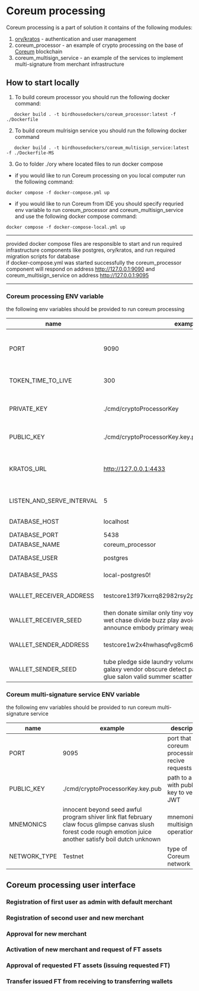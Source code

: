 # Coreum processing
Coreum processing is a part of solution 
it contains of the following modules:
1. [ory/kratos](https://www.ory.sh/kratos/) - authentication and user management
2. coreum_processor - an example of crypto processing on the base of [Coreum](https://www.coreum.com/) blockchain 
3. coreum_multisign_service - an example of the services to implement multi-signature from merchant infrastructure

## How to start locally
1. To build coreum processor you should run the following docker command:
```
   docker build . -t birdhousedockers/coreum_processor:latest -f ./Dockerfile
```
2. To build coreum mulrisign service you should run the following docker command
```
   docker build . -t birdhousedockers/coreum_multisign_service:latest -f ./Dockerfile-MS
```
3. Go to folder ./ory where located files to run docker compose
- if you would like to run Coreum processing on you local computer run the following command:
```
docker compose -f docker-compose.yml up
```
- if you would like to run Coreum from IDE you should specify requried env variable 
to run coreum_processor and coreum_multisign_service and use the following docker compose command:
```
docker compose -f docker-compose-local.yml up
```
***
provided docker compose files are responsible to start and run required infrastructure components like 
postgres, ory/kratos, and run required migration scripts for database </br>
if docker-compose.yml was started successfully the coreum_processor component 
will respond on address http://127.0.0.1:9090 and coreum_multisign_service on address  http://127.0.0.1:9095
***
### Coreum processing ENV variable

the following env variables should be provided to run coreum processing

| name                      | example                                                                                                                                                      | description                                          |
|---------------------------|--------------------------------------------------------------------------------------------------------------------------------------------------------------|------------------------------------------------------|
| PORT                      | 9090                                                                                                                                                         | port that used coreum processing to recive requests  |
| TOKEN_TIME_TO_LIVE        | 300                                                                                                                                                          | time to live in seconds for JWT token                |
| PRIVATE_KEY               | ./cmd/cryptoProcessorKey                                                                                                                                     | path to a file with private key to generate JWT      |
| PUBLIC_KEY                | ./cmd/cryptoProcessorKey.key.pub                                                                                                                             | path to a file with public key to verify JWT         |
| KRATOS_URL                | http://127.0.0.1:4433                                                                                                                                        | url where kratos is hosting for user authentications |
| LISTEN_AND_SERVE_INTERVAL | 5                                                                                                                                                            | interval to listen and serve deposits                |
| DATABASE_HOST             | localhost                                                                                                                                                    | postgres host address                                |
| DATABASE_PORT             | 5438                                                                                                                                                         | postgres port                                        |
| DATABASE_NAME             | coreum_processor                                                                                                                                             | database name                                        |
| DATABASE_USER             | postgres                                                                                                                                                     | database user name                                   |
| DATABASE_PASS             | local-postgres0!                                                                                                                                             | database password                                    |
| WALLET_RECEIVER_ADDRESS   | testcore13f97kxrrq82982rsy2paqf9tx8e2jw5g2ufdfu                                                                                                              | receiver wallet address of the processing            |
| WALLET_RECEIVER_SEED      | then donate similar only tiny voyage tribe derive spare snap wet chase divide buzz play avoid captain wonder chair announce embody primary weapon breeze     | mnemonic for receiver wallet                         |
| WALLET_SENDER_ADDRESS     | testcore1w2x4hwhasqfvg8cm6kyduzgwngvp0wf46eshmc                                                                                                              | sending wallet address of the processing             |
| WALLET_SENDER_SEED        | tube pledge side laundry volume actress route pink ring galaxy vendor obscure detect patient early memory reflect glue salon valid summer scatter damp total | mnemonic for sending wallet                          |

### Coreum multi-signature service ENV variable
the following env variables should be provided to run coreum multi-signature service

| name         | example                                                                                                                                                         | description                                         |
|--------------|-----------------------------------------------------------------------------------------------------------------------------------------------------------------|-----------------------------------------------------|
| PORT         | 9095                                                                                                                                                            | port that used coreum processing to recive requests |
| PUBLIC_KEY   | ./cmd/cryptoProcessorKey.key.pub                                                                                                                                | path to a file with public key to verify JWT        |
| MNEMONICS    | innocent beyond seed awful program shiver link flat february claw focus glimpse canvas slush forest code rough emotion juice another satisfy boil dutch unknown | mnemonic for multisignature operation               |
| NETWORK_TYPE | Testnet                                                                                                                                                         | type of Coreum network                              |

## Coreum processing user interface

### Registration of first user as admin with default merchant

### Registration of second user and new merchant

### Approval for new merchant

### Activation of new merchant and request of FT assets

### Approval of requested FT assets (issuing requested FT)

### Transfer issued FT from receiving to transferring wallets


